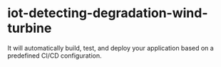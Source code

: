 # iot-detecting-degradation-wind-turbine
It will automatically build, test, and deploy your application based on a predefined CI/CD configuration.
